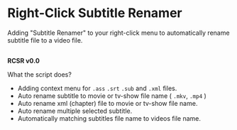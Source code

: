# Right-Click Subtitle Renamer
Adding "Subtitle Renamer" to your right-click menu to automatically rename subtitle file to a video file.
## 


**RCSR v0.0** 

What the script does?
- Adding context menu for `.ass` `.srt` `.sub` and `.xml` files.
- Auto rename subtitle to movie or tv-show file name ( `.mkv`, `.mp4` )
- Auto rename xml (chapter) file to movie or tv-show file name.
- Auto rename multiple selected subtitle.
- Automatically matching subtitles file name to videos file name.
